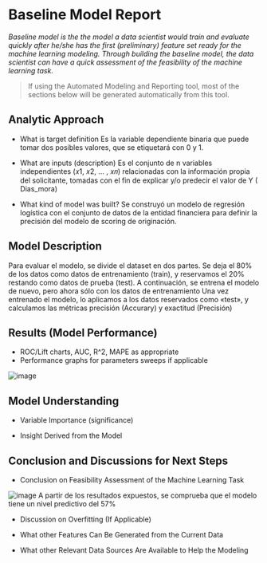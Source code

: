 # Baseline Model Report

_Baseline model is the the model a data scientist would train and evaluate quickly after he/she has the first (preliminary) feature set ready for the machine learning modeling. Through building the baseline model, the data scientist can have a quick assessment of the feasibility of the machine learning task._

> If using the Automated Modeling and Reporting tool, most of the sections below will be generated automatically from this tool. 

## Analytic Approach
* What is target definition
Es la variable dependiente binaria  que puede tomar  dos posibles  valores, que se etiquetará  con 0 y 1.

* What are inputs (description)
Es el conjunto de n variables independientes (𝑥1, 𝑥2, … , 𝑥𝑛) relacionadas con la información propia del solicitante, tomadas con el fin de explicar y/o predecir el valor de Y ( Dias_mora)
 
* What kind of model was built?
Se construyó un modelo de regresión logística con el conjunto de datos de la entidad financiera para definir la precisión del modelo de scoring de originación. 

## Model Description

Para evaluar el modelo, se divide el dataset en dos partes. Se deja el 80% de los datos como datos de entrenamiento (train), y reservamos el 20% restando como datos de prueba (test). A continuación, se entrena el modelo de nuevo, pero ahora sólo con los datos de entrenamiento 
Una vez entrenado el modelo, lo aplicamos a los datos reservados como «test», y calculamos las métricas precisión (Accurary) y exactitud (Precisión)


## Results (Model Performance)
* ROC/Lift charts, AUC, R^2, MAPE as appropriate
* Performance graphs for parameters sweeps if applicable

![image](https://user-images.githubusercontent.com/111644646/207728820-cff3ff30-d5b5-48de-8817-87c5c18a7fb5.png)

## Model Understanding

* Variable Importance (significance)

* Insight Derived from the Model

## Conclusion and Discussions for Next Steps

* Conclusion on Feasibility Assessment of the Machine Learning Task

![image](https://user-images.githubusercontent.com/111644646/207729070-5cc559fa-a5fd-4463-9d2c-8d7e6a9378b7.png)
A partir de los resultados expuestos, se comprueba que el modelo tiene un nivel predictivo del 57%

* Discussion on Overfitting (If Applicable)

* What other Features Can Be Generated from the Current Data

* What other Relevant Data Sources Are Available to Help the Modeling

